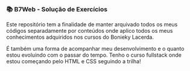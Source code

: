 ### 📚 B7Web - Solução de Exercícios 

Este repositório tem a finalidade de manter arquivado todos os meus códigos separadamente por conteúdos onde aplico todos os meus conhecimentos adquiridos nos cursos do Bonieky Lacerda.

É também uma forma de acompanhar meu desenvolvimento e o quanto estou evoluindo com o passar do tempo.
Tenho o curso fullstack onde estou começando pelo HTML e CSS seguindo a trilha!

